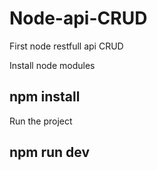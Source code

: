 # Node-api-CRUD
First node restfull api CRUD

Install node modules
## npm install

Run the project
## npm run dev
